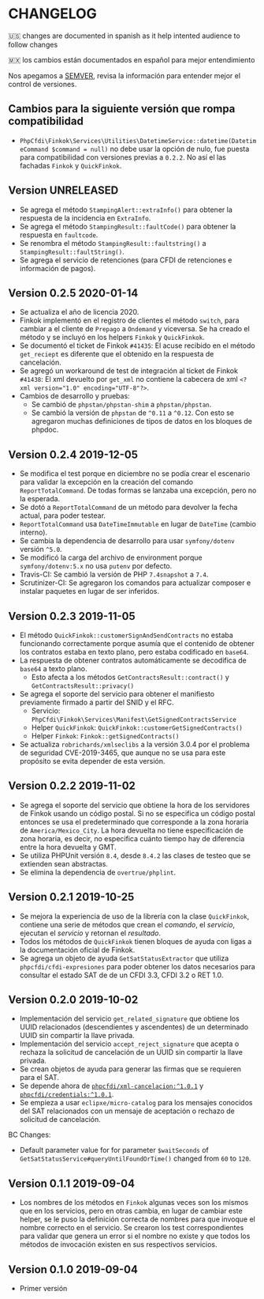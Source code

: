 # CHANGELOG

:us: changes are documented in spanish as it help intented audience to follow changes

:mexico: los cambios están documentados en español para mejor entendimiento

Nos apegamos a [SEMVER](SEMVER.md), revisa la información para entender mejor el control de versiones.

## Cambios para la siguiente versión que rompa compatibilidad

- `PhpCfdi\Finkok\Services\Utilities\DatetimeService::datetime(DatetimeCommand $command = null)`
  no debe usar la opción de nulo, fue puesta para compatibilidad con versiones previas a `0.2.2`.
  No así el las fachadas `Finkok` y `QuickFinkok`.

## Version UNRELEASED

- Se agrega el método `StampingAlert::extraInfo()` para obtener la respuesta de la incidencia en `ExtraInfo`.
- Se agrega el método `StampingResult::faultCode()` para obtener la respuesta en `faultcode`.
- Se renombra el método `StampingResult::faultstring()` a `StampingResult::faultString()`.
- Se agrega el servicio de retenciones (para CFDI de retenciones e información de pagos).

## Version 0.2.5 2020-01-14

- Se actualiza el año de licencia 2020.
- Finkok implementó en el registro de clientes el método `switch`, para cambiar a el cliente de `Prepago`
  a `Ondemand` y viceversa. Se ha creado el método y se incluyó en los helpers `Finkok` y `QuickFinkok`.
- Se documentó el ticket de Finkok `#41435`: El acuse recibido en el método `get_reciept` es diferente que el
  obtenido en la respuesta de cancelación.
- Se agregó un workaround de test de integración al ticket de Finkok `#41438`: El xml devuelto por `get_xml` no
  contiene la cabecera de xml `<?xml version="1.0" encoding="UTF-8"?>`.
- Cambios de desarrollo y pruebas:
    - Se cambió de `phpstan/phpstan-shim` a `phpstan/phpstan`.
    - Se cambió la versión de `phpstan` de `^0.11` a `^0.12`. Con esto se agregaron muchas definiciones de tipos
      de datos en los bloques de phpdoc.

## Version 0.2.4 2019-12-05

- Se modifica el test porque en diciembre no se podía crear el escenario para validar la excepción en
  la creación del comando `ReportTotalCommand`. De todas formas se lanzaba una excepción, pero no la esperada.
- Se dotó a `ReportTotalCommand` de un método para devolver la fecha actual, para poder testear.
- `ReportTotalCommand` usa `DateTimeImmutable` en lugar de `DateTime` (cambio interno).
- Se cambia la dependencia de desarrollo para usar `symfony/dotenv` versión `^5.0`.
- Se modificó la carga del archivo de environment porque `symfony/dotenv:5.x` no usa `putenv` por defecto.
- Travis-CI: Se cambió la versión de PHP `7.4snapshot` a `7.4`.
- Scrutinizer-CI: Se agregaron los comandos para actualizar composer e instalar paquetes en lugar de ser inferidos.

## Version 0.2.3 2019-11-05

- El método `QuickFinkok::customerSignAndSendContracts` no estaba funcionando correctamente porque asumía
  que el contenido de obtener los contratos estaba en texto plano, pero estaba codificado en `base64`.
- La respuesta de obtener contratos automáticamente se decodifica de `base64` a texto plano.
    - Esto afecta a los métodos `GetContractsResult::contract()` y `GetContractsResult::privacy()`
- Se agrega el soporte del servicio para obtener el manifiesto previamente firmado a partir del SNID y el RFC.
    - Servicio: `PhpCfdi\Finkok\Services\Manifest\GetSignedContractsService`
    - Helper `QuickFinkok`: `QuickFinkok::customerGetSignedContracts()`
    - Helper `Finkok`: `Finkok::getSignedContracts()`
- Se actualiza `robrichards/xmlseclibs` a la versión 3.0.4 por el problema de seguridad CVE-2019-3465,
  que aunque no se usa para este propósito se evita depender de esta versión.

## Version 0.2.2 2019-11-02

- Se agrega el soporte del servicio que obtiene la hora de los servidores de Finkok usando un código postal.
  Si no se especifica un código postal entonces se usa el predeterminado que corresponde a la zona horaria
  de `America/Mexico_City`. La hora devuelta no tiene especificación de zona horaria, es decir, no especifica
  cuánto tiempo hay de diferencia entre la hora devuelta y GMT.
- Se utiliza PHPUnit versión `8.4`, desde `8.4.2` las clases de testeo que se extienden sean abstractas.
- Se elimina la dependencia de `overtrue/phplint`.

## Version 0.2.1 2019-10-25

- Se mejora la experiencia de uso de la librería con la clase `QuickFinkok`, contiene una serie de métodos
  que crean el *comando*, el *servicio*, ejecutan el *servicio* y retornan el *resultado*.
- Todos los métodos de `QuickFinkok` tienen bloques de ayuda con ligas a la documentación oficial de Finkok.
- Se agrega un objeto de ayuda `GetSatStatusExtractor` que utiliza `phpcfdi/cfdi-expresiones` para poder obtener
  los datos necesarios para consultar el estado SAT de de un CFDI 3.3, CFDI 3.2 o RET 1.0.

## Version 0.2.0 2019-10-02

- Implementación del servicio `get_related_signature` que obtiene los UUID relacionados (descendientes y ascendentes)
  de un determinado UUID sin compartir la llave privada.
- Implementación del servicio `accept_reject_signature` que acepta o rechaza la solicitud de cancelación de un UUID
  sin compartir la llave privada.
- Se crean objetos de ayuda para generar las firmas que se requieren para el SAT.
- Se depende ahora de [`phpcfdi/xml-cancelacion:^1.0.1`](https://github.com/phpcfdi/xml-cancelacion) y
  [`phpcfdi/credentials:^1.0.1`](https://github.com/phpcfdi/credentials).
- Se empieza a usar `eclipxe/micro-catalog` para los mensajes conocidos del SAT relacionados con un mensaje
  de aceptación o rechazo de solicitud de cancelación.

BC Changes:

- Default parameter value for for parameter `$waitSeconds` of `GetSatStatusService#queryUntilFoundOrTime()`
  changed from `60` to `120`. 

## Version 0.1.1 2019-09-04

- Los nombres de los métodos en `Finkok` algunas veces son los mismos que en los servicios, pero en otras cambia,
  en lugar de cambiar este helper, se le puso la definición correcta de nombres para que invoque el nombre
  correcto en el servicio. Se crearon los test correspondientes para validar que genera un error si el nombre
  no existe y que todos los métodos de invocación existen en sus respectivos servicios. 

## Version 0.1.0 2019-09-04

- Primer versión
